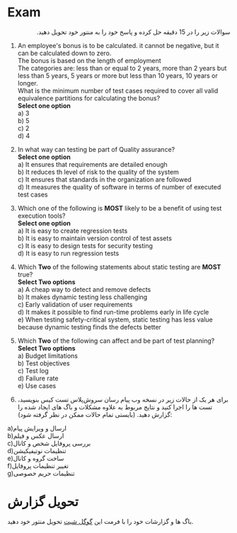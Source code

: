 # Exam
<p dir="rtl">
سوالات زیر را در 15 دقیقه حل کرده و پاسخ خود را به منتور خود تحویل دهید.<br>
</p>

1) An employee's bonus is to be calculated. it cannot be negative, but it can be calculated down to zero.<br>The bonus is based on the length of employment<br>
The categories are: less than or equal to 2 years, more than 2 years but less than 5 years, 5 years or more but less than 10 years, 10 years or longer.<br>
What is the minimum number of test cases required to cover all valid equivalence partitions for calculating the bonus?<br>
**Select one option**<br>
a) 3 <br>
b) 5 <br>
c) 2 <br>
d) 4 <br>

2) In what way can testing be part of Quality assurance? <br>
**Select one option**<br>
a) It ensures that requirements are detailed enough<br>
b) It reduces th level of risk to the quality of the system<br>
c) It ensures that standards in the organization are followed<br>
d) It measures the quality of software in terms of number of executed test cases<br>

3) Which one of the following is **MOST** likely to be a benefit of using test execution tools?<br>
**Select one option**<br>
a) It is easy to create regression tests<br>
b) It is easy to maintain version control of test assets<br>
c) It is easy to design tests for security testing<br>
d) It is easy to run regression tests<br>

4) Which **Two** of the following statements about static testing are **MOST** true?<br>
**Select Two options**<br>
a) A cheap way to detect and remove defects<br>
b) It makes dynamic testing less challenging<br>
c) Early validation of user requirements<br>
d) It makes it possible to find run-time problems early in life cycle<br>
e) When testing safety-critical system, static testing has less value because dynamic testing finds the defects better<br>

5) Which **Two** of the following can affect and be part of test planning?<br>
**Select Two options**<br>
a) Budget limitations<br>
b) Test objectives<br>
c) Test log<br>
d) Failure rate<br>
e) Use cases<br>

6) برای هر یک از حالات زیر در نسخه وب پیام رسان سروش‌پلاس تست کیس بنویسید، تست ها را اجرا کنید و نتایج مربوط به علاوه مشکلات و باگ های ایجاد شده را گزارش دهید. (بایستی تمام حالات ممکن در نظر گرفته شود):

a)ارسال و ویرایش پیام<br>
b)ارسال عکس و فیلم<br>
c)بررسی پروفایل شخص و کانال<br>
d)تنظیمات نوتیفیکیشن <br>
e)ساخت گروه و کانال<br>
f)تغییر تنظیمات پروفایل<br>
g)تنظیمات حریم خصوصی <br>

# تحویل گزارش
باگ ها و گزارشات خود را با فرمت این [گوگل شیت](https://docs.google.com/spreadsheets/d/1rSG145I9e6Ko226Yf17jr6WVWnTqF9xJ7qAHSsZ6G_o/edit?usp=sharing) تحویل منتور خود دهید.
